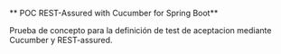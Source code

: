 ** POC REST-Assured with Cucumber for Spring Boot**

Prueba de concepto para la definición de test de aceptacion mediante Cucumber y REST-assured.